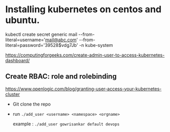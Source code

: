 # Installing kubernetes on centos and ubuntu.



kubectl create secret generic mail --from-literal=username='mail@abc.com' --from-literal=password='39528$vdg7Jb' -n kube-system

https://computingforgeeks.com/create-admin-user-to-access-kubernetes-dashboard/



## Create RBAC: role and rolebinding
https://www.openlogic.com/blog/granting-user-access-your-kubernetes-cluster
- Git clone the repo
- run `./add_user <username> <namespace> <orgname>`
   
   example : `./add_user gowrisankar default devops`

